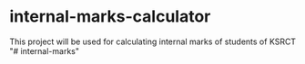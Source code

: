 # internal-marks-calculator

This project will be used for calculating internal marks of students of KSRCT
"# internal-marks" 
